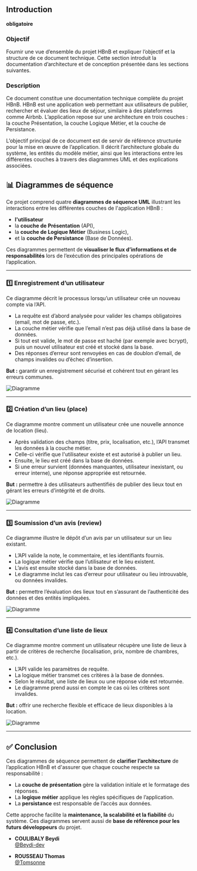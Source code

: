 ## Introduction  
**obligatoire**  

### Objectif  
Fournir une vue d’ensemble du projet HBnB et expliquer l’objectif et la structure de ce document technique. Cette section introduit la documentation d’architecture et de conception présentée dans les sections suivantes.

### Description  
Ce document constitue une documentation technique complète du projet HBnB. HBnB est une application web permettant aux utilisateurs de publier, rechercher et évaluer des lieux de séjour, similaire à des plateformes comme Airbnb. L’application repose sur une architecture en trois couches : la couche Présentation, la couche Logique Métier, et la couche de Persistance.  

L’objectif principal de ce document est de servir de référence structurée pour la mise en œuvre de l’application. Il décrit l’architecture globale du système, les entités du modèle métier, ainsi que les interactions entre les différentes couches à travers des diagrammes UML et des explications associées.

## 📊 Diagrammes de séquence

Ce projet comprend quatre **diagrammes de séquence UML** illustrant les interactions entre les différentes couches de l'application HBnB :
- **l'utilisateur**
- la **couche de Présentation** (API),
- la **couche de Logique Métier** (Business Logic),
- et la **couche de Persistance** (Base de Données).

Ces diagrammes permettent de **visualiser le flux d’informations et de responsabilités** lors de l’exécution des principales opérations de l’application.

---

### 1️⃣ Enregistrement d’un utilisateur

Ce diagramme décrit le processus lorsqu’un utilisateur crée un nouveau compte via l’API.

- La requête est d’abord analysée pour valider les champs obligatoires (email, mot de passe, etc.).
- La couche métier vérifie que l’email n’est pas déjà utilisé dans la base de données.
- Si tout est valide, le mot de passe est haché (par exemple avec bcrypt), puis un nouvel utilisateur est créé et stocké dans la base.
- Des réponses d’erreur sont renvoyées en cas de doublon d’email, de champs invalides ou d’échec d’insertion.

**But :** garantir un enregistrement sécurisé et cohérent tout en gérant les erreurs communes.

![Diagramme](images/creation_utilisateur.png)

---

### 2️⃣ Création d’un lieu (place)

Ce diagramme montre comment un utilisateur crée une nouvelle annonce de location (lieu).

- Après validation des champs (titre, prix, localisation, etc.), l’API transmet les données à la couche métier.
- Celle-ci vérifie que l'utilisateur existe et est autorisé à publier un lieu.
- Ensuite, le lieu est créé dans la base de données.
- Si une erreur survient (données manquantes, utilisateur inexistant, ou erreur interne), une réponse appropriée est retournée.

**But :** permettre à des utilisateurs authentifiés de publier des lieux tout en gérant les erreurs d’intégrité et de droits.

![Diagramme](images/place_creation.png)

---

### 3️⃣ Soumission d’un avis (review)

Ce diagramme illustre le dépôt d’un avis par un utilisateur sur un lieu existant.

- L’API valide la note, le commentaire, et les identifiants fournis.
- La logique métier vérifie que l’utilisateur et le lieu existent.
- L’avis est ensuite stocké dans la base de données.
- Le diagramme inclut les cas d’erreur pour utilisateur ou lieu introuvable, ou données invalides.

**But :** permettre l’évaluation des lieux tout en s’assurant de l’authenticité des données et des entités impliquées.

![Diagramme](images/review_registration.png)

---

### 4️⃣ Consultation d’une liste de lieux

Ce diagramme montre comment un utilisateur récupère une liste de lieux à partir de critères de recherche (localisation, prix, nombre de chambres, etc.).

- L’API valide les paramètres de requête.
- La logique métier transmet ces critères à la base de données.
- Selon le résultat, une liste de lieux ou une réponse vide est retournée.
- Le diagramme prend aussi en compte le cas où les critères sont invalides.

**But :** offrir une recherche flexible et efficace de lieux disponibles à la location.

![Diagramme](images/fetch.png)

---

## ✅ Conclusion

Ces diagrammes de séquence permettent de **clarifier l’architecture** de l’application HBnB et d'assurer que chaque couche respecte sa responsabilité :
- La **couche de présentation** gère la validation initiale et le formatage des réponses.
- La **logique métier** applique les règles spécifiques de l’application.
- La **persistance** est responsable de l’accès aux données.

Cette approche facilite la **maintenance, la scalabilité et la fiabilité** du système. Ces diagrammes servent aussi de **base de référence pour les futurs développeurs** du projet.


- **COULIBALY Beydi**  
  [@Beydi-dev](https://github.com/Beydi-dev)

- **ROUSSEAU Thomas**  
  [@Tomsonne](https://github.com/Tomsonne)
